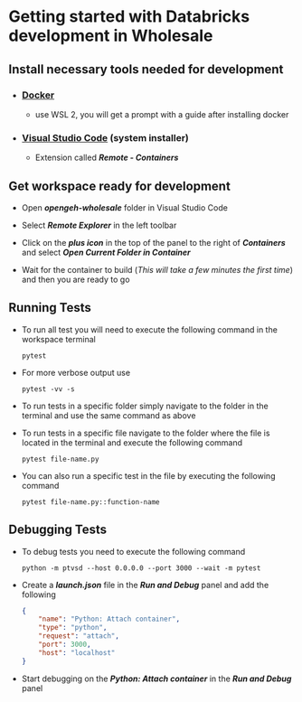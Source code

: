 
# Getting started with Databricks development in Wholesale

## Install necessary tools needed for development

- ### [Docker](https://www.docker.com/get-started)

    - use WSL 2, you will get a prompt with a guide after installing docker

- ### [Visual Studio Code](https://code.visualstudio.com/#alt-downloads) (system installer)

    - Extension called ***Remote - Containers***

## Get workspace ready for development

- Open ***opengeh-wholesale*** folder in Visual Studio Code

- Select ***Remote Explorer*** in the left toolbar

- Click on the ***plus icon*** in the top of the panel to the right of ***Containers*** and select ***Open Current Folder in Container***

- Wait for the container to build (*This will take a few minutes the first time*) and then you are ready to go

## Running Tests

- To run all test you will need to execute the following command in the workspace terminal

    ```text
    pytest
    ```

- For more verbose output use

    ```text
    pytest -vv -s
    ```

- To run tests in a specific folder simply navigate to the folder in the terminal and use the same command as above

- To run tests in a specific file navigate to the folder where the file is located in the terminal and execute the following command

    ```text
    pytest file-name.py
    ```

- You can also run a specific test in the file by executing the following command

    ```text
    pytest file-name.py::function-name
    ```

## Debugging Tests

- To debug tests you need to execute the following command

    ```text
    python -m ptvsd --host 0.0.0.0 --port 3000 --wait -m pytest
    ```

- Create a ***launch.json*** file in the ***Run and Debug*** panel and add the following

    ```json
    {
        "name": "Python: Attach container",
        "type": "python",
        "request": "attach",
        "port": 3000,
        "host": "localhost"
    }
    ```

- Start debugging on the ***Python: Attach container*** in the ***Run and Debug*** panel
